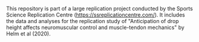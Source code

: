 This repository is part of a large replication project conducted by the Sports Science Replication Centre (https://ssreplicationcentre.com/). It includes the data and analyses for the replication study of "Anticipation of drop height affects neuromuscular control and muscle-tendon mechanics" by Helm et al (2020).
